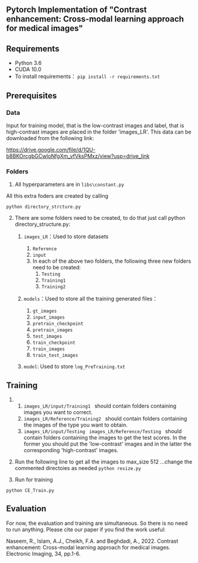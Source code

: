 ## Pytorch Implementation of "Contrast enhancement: Cross-modal learning approach for medical images"

## Requirements

- Python 3.6
- CUDA 10.0
- To install requirements：
  `pip install -r requirements.txt`

## Prerequisites

### Data

Input for training model, that is the low-contrast images and label, that is high-contrast images are placed in the folder 'images_LR'.
This data can be downloaded from the following link:

https://drive.google.com/file/d/1QU-b8BKOrcgbGCwIoNfgXm_vfVksPMxz/view?usp=drive_link 

### Folders

1. All hyperparameters are in `libs\constant.py`


All this extra foders are created by calling

```python directory_strcture.py```


2. There are some folders need to be created, to do that just call python directory_structure.py:
   1. `images_LR`：Used to store datasets
      1. `Reference`
      2. `input`
      3. In each of the above two folders, the following three new folders need to be created:
         1. `Testing`
         2. `Training1`
         3. `Training2`
   2. `models`：Used to store all the training generated files：
      1. `gt_images`
      2. `input_images`
      3. `pretrain_checkpoint`
      4. `pretrain_images`
      5. `test_images`
      6. `train_checkpoint`
      7. `train_images`
      8. `train_test_images`
    
   3. `model`: Used to store `log_PreTraining.txt`

## Training

1. 1. `images_LR/input/Training1 ` should contain folders containing images you want to correct.
   2. `images_LR/Reference/Training2 ` should contain folders containing  the images of the type you want to obtain.
   3. `images_LR/input/Testing ` `images_LR/Reference/Testing ` should contain folders containing the images to get the test scores. In the former you should put the 'low-contrast' images and in the latter the corresponding 'high-contrast' images.

2. Run the following line to get all the images to max_size 512 ...change the commented directoies as needed
```python resize.py ```

3. Run for training   

```python CE_Train.py ```

## Evaluation

For now, the evaluation and training are simultaneous. So there is no need to run anything. 
Please cite our paper if you find the work useful:

Naseem, R., Islam, A.J., Cheikh, F.A. and Beghdadi, A., 2022. Contrast enhancement: Cross-modal learning approach for medical images. Electronic Imaging, 34, pp.1-6.


